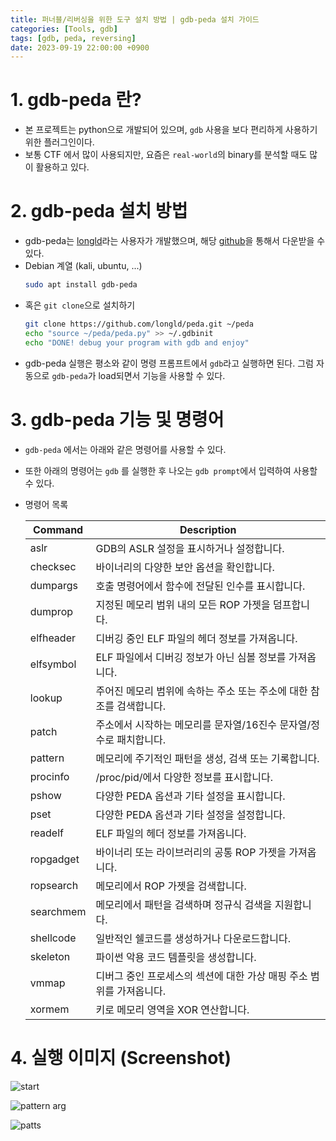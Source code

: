 ```yaml
---
title: 퍼너블/리버싱을 위한 도구 설치 방법 | gdb-peda 설치 가이드
categories: [Tools, gdb]
tags: [gdb, peda, reversing]
date: 2023-09-19 22:00:00 +0900
---
```

# 1. gdb-peda 란?
- 본 프로젝트는 python으로 개발되어 있으며, `gdb` 사용을 보다 편리하게 사용하기 위한 플러그인이다.
- 보통 CTF 에서 많이 사용되지만, 요즘은 `real-world`의 binary를 분석할 때도 많이 활용하고 있다.

# 2. gdb-peda 설치 방법
- gdb-peda는 [longld](https://github.com/longld)라는 사용자가 개발했으며, 해당 [github](https://github.com/longld/peda)을 통해서 다운받을 수 있다.
- Debian 계열 (kali, ubuntu, ...)
    ```bash
    sudo apt install gdb-peda
    ```
- 혹은 `git clone`으로 설치하기
    ```bash
    git clone https://github.com/longld/peda.git ~/peda
    echo "source ~/peda/peda.py" >> ~/.gdbinit
    echo "DONE! debug your program with gdb and enjoy"
    ```
- gdb-peda 실행은 평소와 같이 명령 프롬프트에서 `gdb`라고 실행하면 된다. 그럼 자동으로 `gdb-peda`가 load되면서 기능을 사용할 수 있다.

# 3. gdb-peda 기능 및 명령어
- `gdb-peda` 에서는 아래와 같은 명령어를 사용할 수 있다.
- 또한 아래의 명령어는 `gdb` 를 실행한 후 나오는 `gdb prompt`에서 입력하여 사용할 수 있다.
- 명령어 목록

    | Command      | Description                                                |
    |--------------|------------------------------------------------------------|
    | aslr         | GDB의 ASLR 설정을 표시하거나 설정합니다.                  |
    | checksec     | 바이너리의 다양한 보안 옵션을 확인합니다.                |
    | dumpargs     | 호출 명령어에서 함수에 전달된 인수를 표시합니다.          |
    | dumprop      | 지정된 메모리 범위 내의 모든 ROP 가젯을 덤프합니다.     |
    | elfheader    | 디버깅 중인 ELF 파일의 헤더 정보를 가져옵니다.         |
    | elfsymbol    | ELF 파일에서 디버깅 정보가 아닌 심볼 정보를 가져옵니다. |
    | lookup       | 주어진 메모리 범위에 속하는 주소 또는 주소에 대한 참조를 검색합니다. |
    | patch        | 주소에서 시작하는 메모리를 문자열/16진수 문자열/정수로 패치합니다. |
    | pattern      | 메모리에 주기적인 패턴을 생성, 검색 또는 기록합니다.     |
    | procinfo     | /proc/pid/에서 다양한 정보를 표시합니다.                  |
    | pshow        | 다양한 PEDA 옵션과 기타 설정을 표시합니다.                |
    | pset         | 다양한 PEDA 옵션과 기타 설정을 설정합니다.                |
    | readelf      | ELF 파일의 헤더 정보를 가져옵니다.                        |
    | ropgadget    | 바이너리 또는 라이브러리의 공통 ROP 가젯을 가져옵니다.   |
    | ropsearch    | 메모리에서 ROP 가젯을 검색합니다.                         |
    | searchmem    | 메모리에서 패턴을 검색하며 정규식 검색을 지원합니다.    |
    | shellcode    | 일반적인 쉘코드를 생성하거나 다운로드합니다.              |
    | skeleton     | 파이썬 악용 코드 템플릿을 생성합니다.                    |
    | vmmap        | 디버그 중인 프로세스의 섹션에 대한 가상 매핑 주소 범위를 가져옵니다. |
    | xormem       | 키로 메모리 영역을 XOR 연산합니다.                         |

# 4. 실행 이미지 (Screenshot)
![start](http://i.imgur.com/P1BF5mp.png)

![pattern arg](http://i.imgur.com/W97OWRC.png)

![patts](http://i.imgur.com/Br24IpC.png)
